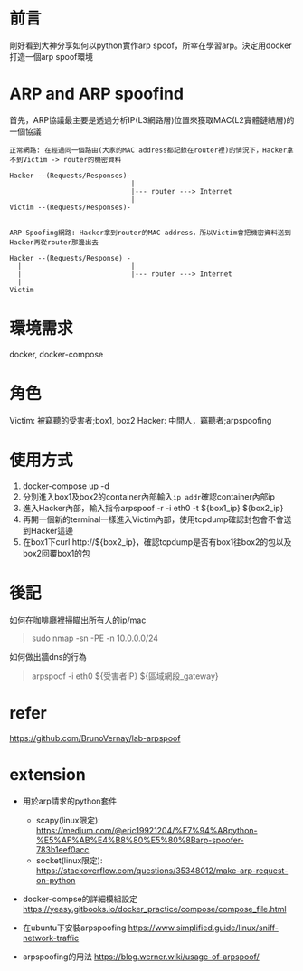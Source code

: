 # 前言
剛好看到大神分享如何以python實作arp spoof，所幸在學習arp。決定用docker打造一個arp spoof環境

# ARP and ARP spoofind
首先，ARP協議最主要是透過分析IP(L3網路層)位置來獲取MAC(L2實體鏈結層)的一個協議
```
正常網路: 在經過同一個路由(大家的MAC address都記錄在router裡)的情況下，Hacker拿不到Victim -> router的機密資料

Hacker --(Requests/Responses)-
                              |
                              |--- router ---> Internet 
                              |
Victim --(Requests/Responses)-


ARP Spoofing網路: Hacker拿到router的MAC address，所以Victim會把機密資料送到Hacker再從router那邊出去

Hacker --(Requests/Response) -
  |                           |
  |                           |--- router ---> Internet
  |
Victim
```

# 環境需求
docker, docker-compose

# 角色
Victim: 被竊聽的受害者;box1, box2
Hacker: 中間人，竊聽者;arpspoofing

# 使用方式
1. docker-compose up -d
2. 分別進入box1及box2的container內部輸入`ip addr`確認container內部ip
3. 進入Hacker內部，輸入指令arpspoof -r -i eth0 -t ${box1_ip} ${box2_ip}
4. 再開一個新的terminal一樣進入Victim內部，使用tcpdump確認封包會不會送到Hacker這邊
5. 在box1下curl http://${box2_ip}，確認tcpdump是否有box1往box2的包以及box2回覆box1的包

# 後記
如何在咖啡廳裡掃瞄出所有人的ip/mac
> sudo nmap -sn -PE -n 10.0.0.0/24

如何做出牆dns的行為
> arpspoof -i eth0 ${受害者IP} ${區域網段_gateway}


# refer
https://github.com/BrunoVernay/lab-arpspoof

# extension
- 用於arp請求的python套件
  - scapy(linux限定):
  https://medium.com/@eric19921204/%E7%94%A8python-%E5%AF%AB%E4%B8%80%E5%80%8Barp-spoofer-783b1eef0acc
  - socket(linux限定):
  https://stackoverflow.com/questions/35348012/make-arp-request-on-python

- docker-compse的詳細模組設定
https://yeasy.gitbooks.io/docker_practice/compose/compose_file.html

- 在ubuntu下安裝arpspoofing
https://www.simplified.guide/linux/sniff-network-traffic

- arpspoofing的用法
https://blog.werner.wiki/usage-of-arpspoof/